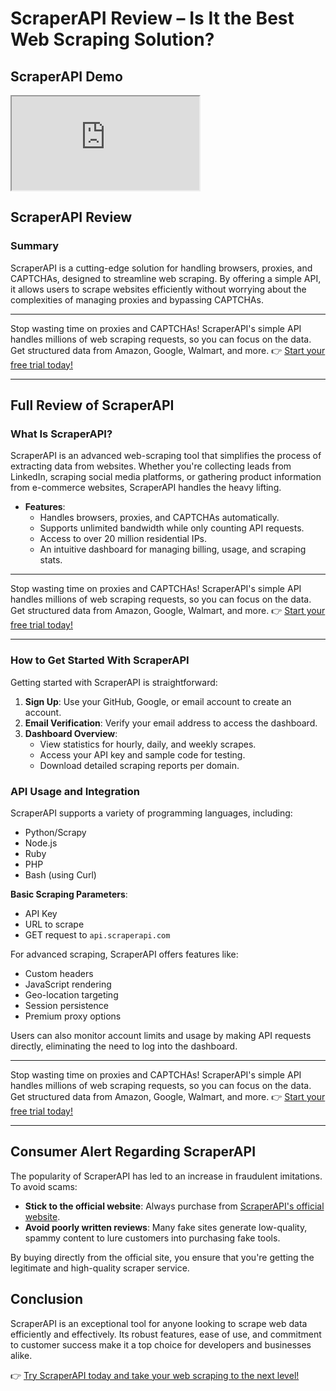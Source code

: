 # ScraperAPI Review – Is It the Best Web Scraping Solution?

## ScraperAPI Demo

<iframe title="ScraperAPI Demo Video" src="https://www.youtube.com/embed/9c7J-_ZyXdc?feature=oembed" allowfullscreen></iframe>

## ScraperAPI Review

### Summary

ScraperAPI is a cutting-edge solution for handling browsers, proxies, and CAPTCHAs, designed to streamline web scraping. By offering a simple API, it allows users to scrape websites efficiently without worrying about the complexities of managing proxies and bypassing CAPTCHAs.

---

Stop wasting time on proxies and CAPTCHAs! ScraperAPI's simple API handles millions of web scraping requests, so you can focus on the data. Get structured data from Amazon, Google, Walmart, and more. 👉 [Start your free trial today!](https://bit.ly/Scraperapi)

---

## Full Review of ScraperAPI

### What Is ScraperAPI?

ScraperAPI is an advanced web-scraping tool that simplifies the process of extracting data from websites. Whether you're collecting leads from LinkedIn, scraping social media platforms, or gathering product information from e-commerce websites, ScraperAPI handles the heavy lifting. 

- **Features**:  
  - Handles browsers, proxies, and CAPTCHAs automatically.  
  - Supports unlimited bandwidth while only counting API requests.  
  - Access to over 20 million residential IPs.  
  - An intuitive dashboard for managing billing, usage, and scraping stats.  

---

Stop wasting time on proxies and CAPTCHAs! ScraperAPI's simple API handles millions of web scraping requests, so you can focus on the data. Get structured data from Amazon, Google, Walmart, and more. 👉 [Start your free trial today!](https://bit.ly/Scraperapi)

---

### How to Get Started With ScraperAPI

Getting started with ScraperAPI is straightforward:

1. **Sign Up**: Use your GitHub, Google, or email account to create an account.  
2. **Email Verification**: Verify your email address to access the dashboard.  
3. **Dashboard Overview**:  
   - View statistics for hourly, daily, and weekly scrapes.  
   - Access your API key and sample code for testing.  
   - Download detailed scraping reports per domain.  

### API Usage and Integration

ScraperAPI supports a variety of programming languages, including:  
- Python/Scrapy  
- Node.js  
- Ruby  
- PHP  
- Bash (using Curl)  

**Basic Scraping Parameters**:  
- API Key  
- URL to scrape  
- GET request to `api.scraperapi.com`  

For advanced scraping, ScraperAPI offers features like:  
- Custom headers  
- JavaScript rendering  
- Geo-location targeting  
- Session persistence  
- Premium proxy options  

Users can also monitor account limits and usage by making API requests directly, eliminating the need to log into the dashboard.

---

Stop wasting time on proxies and CAPTCHAs! ScraperAPI's simple API handles millions of web scraping requests, so you can focus on the data. Get structured data from Amazon, Google, Walmart, and more. 👉 [Start your free trial today!](https://bit.ly/Scraperapi)

---

## Consumer Alert Regarding ScraperAPI

The popularity of ScraperAPI has led to an increase in fraudulent imitations. To avoid scams:  
- **Stick to the official website**: Always purchase from [ScraperAPI's official website](https://bit.ly/Scraperapi).  
- **Avoid poorly written reviews**: Many fake sites generate low-quality, spammy content to lure customers into purchasing fake tools.  

By buying directly from the official site, you ensure that you're getting the legitimate and high-quality scraper service.

## Conclusion

ScraperAPI is an exceptional tool for anyone looking to scrape web data efficiently and effectively. Its robust features, ease of use, and commitment to customer success make it a top choice for developers and businesses alike.

👉 [Try ScraperAPI today and take your web scraping to the next level!](https://bit.ly/Scraperapi)
